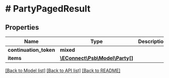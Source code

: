 # # PartyPagedResult

## Properties

Name | Type | Description | Notes
------------ | ------------- | ------------- | -------------
**continuation_token** | **mixed** |  | [optional]
**items** | [**\EConnect\Psb\Model\Party[]**](Party.md) |  | [optional]

[[Back to Model list]](../../README.md#models) [[Back to API list]](../../README.md#endpoints) [[Back to README]](../../README.md)
